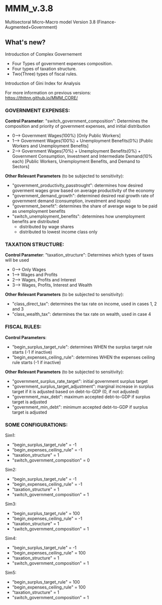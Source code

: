 # MMM_v.3.8
Multisectoral Micro-Macro model Version 3.8 (Finance-Augmented+Government)

## What's new?

Introduction of Complex Governement
* Four Types of government expenses composition.
* Four types of taxation structure.
* Two(Three) types of fiscal rules.

Introduction of Gini Index for Analysis

For more information on previous versions: <https://thttnn.github.io/MMM_CORE/>

### GOVERNMENT EXPENSES:
**Control Parameter**: "switch_government_composition": 
Determines the composition and priority of government expenses, and initial distribution
* 0--> Government Wages(100%) [Only Public Workers]
* 1--> Government Wages(100%) + Unemployment Benefits(0%) [Public Workers and Unemployment Benefits]
*	2--> Government Wages(70%) + Unemployment Benefits(0%) + Government Consumption, Investment and Intermediate Demand(10% each) [Public Workers, Unemployment Benefits, and Demand to Sectors]

**Other Relevant Parameters** (to be subjected to sensitivity):
* "government_productivity_passtrought": determines how desired goverment wages grow based on average productivity of the economy
* "government_demand_growth": determined desired real growth rate of government demand (consumption, investment and inputs)
* "government_benefit": determines the share of average wage to be paid as unemployment benefits
* "switch_unemployment_benefits": determines how unemployment benefits are distributed
  * distributed by wage shares
  * distributed to lowest income class only

### TAXATION STRUCTURE:
**Control Parameter**: "taxation_structure": 
Determines which types of taxes will be used
* 0--> Only Wages
* 1--> Wages and Profits
* 2--> Wages, Profits and Interest
* 3--> Wages, Profits, Interest and Wealth

**Other Relevant Parameters** (to be subjected to sensitivity):
* "class_direct_tax": determines the tax rate on income, used in cases 1, 2 and 3
* "class_wealth_tax": determines the tax rate on wealth, used in case 4

### FISCAL RULES:
**Control Parameters**:
* "begin_surplus_target_rule": determines WHEN the surplus target rule starts (-1 if inactive)
* "begin_expenses_ceiling_rule": determines WHEN the expenses ceiling rule starts (-1 if inactive)
	
**Other Relevant Parameters** (to be subjected to sensitivity):
* "government_surplus_rate_target": initial government surplus target
* "government_surplus_target_adjustment": marginal increase in surplus target if it is adjusted based on debt-to-GDP (0, if not adjusted)
* "government_max_debt": maximum accepted debt-to-GDP if surplus target is adjusted
* "government_min_debt": minimum accepted debt-to-GDP if surplus target is adjusted

### SOME CONFIGURATIONS:

Sim1: 

* "begin_surplus_target_rule"        = -1 
* "begin_expenses_ceiling_rule"      = -1
* "taxation_structure"               = 1
* "switch_government_composition"    = 0

Sim2: 

* "begin_surplus_target_rule"        = -1 
* "begin_expenses_ceiling_rule"      = -1
* "taxation_structure"               = 1
* "switch_government_composition"    = 1

Sim3: 

* "begin_surplus_target_rule"        = 100
* "begin_expenses_ceiling_rule"      = -1
* "taxation_structure"               = 1
* "switch_government_composition"    = 1

Sim4: 

* "begin_surplus_target_rule"        = -1 
* "begin_expenses_ceiling_rule"      = 100
* "taxation_structure"               = 1
* "switch_government_composition"    = 1

Sim5: 

* "begin_surplus_target_rule"        = 100
* "begin_expenses_ceiling_rule"      = 100
* "taxation_structure"               = 1
* "switch_government_composition"    = 1
